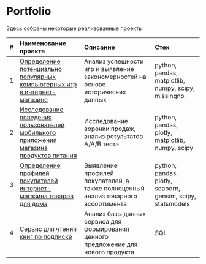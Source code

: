 # Portfolio

Здесь собраны некоторые реализованные проекты

| #  | Наименование проекта | Описание | Стек |
|:-- |:---------------|:-------------|:-----|
| 1  | [Определение потенциально популярных компьютерных игр в интернет-магазине](https://github.com/CatherinaPark/Portfolio/tree/main/Online%20computer%20game%20store) | Анализ успешности игр и выявление закономерностей на основе исторических данных | python, pandas, matplotlib, numpy, scipy, missingno |
| 2  | [Исследование поведения пользователей мобильного приложения магазина продуктов питания](https://github.com/CatherinaPark/Portfolio/tree/main/Food%20store%20mobile%20application) | Исследование воронки продаж, анализ результатов А/А/В теста | python, pandas, plotly, matplotlib, numpy, scipy |
| 3  | [Определение профилей покупателей интернет-магазина товаров для дома](https://github.com/CatherinaPark/Portfolio/tree/main/Online%20store%20of%20household%20goods) | Выявление профилей покупателей, а также полноценный анализ товарного ассортимента | python, pandas, plotly, seaborn, gensim, scipy, statsmodels |
| 4  | [Сервис для чтения книг по подписке](https://github.com/CatherinaPark/Portfolio/tree/main/Book%20reading%20service) | Анализ базы данных сервиса для формирования ценного предложение для нового продукта | SQL |
